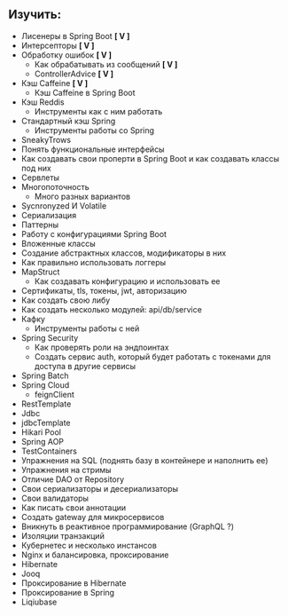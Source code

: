 ## Изучить:

- Лисенеры в Spring Boot **[ V ]**
- Интерсепторы **[ V ]**
- Обработку ошибок **[ V ]**
  - Как обрабатывать из сообщений **[ V ]**  
  - ControllerAdvice **[ V ]**
- Кэш Caffeine **[ V ]**
  - Кэш Caffeine в Spring Boot
- Кэш Reddis
  - Инструменты как с ним работать
- Стандартный кэш Spring
  - Инструменты работы со Spring
- SneakyTrows
- Понять функциональные интерфейсы
- Как создавать свои проперти в Spring Boot и как создавать классы под них
- Сервлеты
- Многопоточность
  - Много разных вариантов
- Sycnronyzed И Volatile
- Сериализация
- Паттерны
- Работу с конфигурациями Spring Boot
- Вложенные классы
- Создание абстрактных классов, модификаторы в них
- Как правильно использовать логгеры
- MapStruct
  - Как создавать конфигурацию и использовать ее
- Сертификаты, tls, токены, jwt, авторизацию
- Как создать свою либу
- Как создать несколько модулей: api/db/service
- Кафку
  - Инструменты работы с ней
- Spring Security
  - Как проверять роли на эндпоинтах
  - Создать сервис auth, который будет работать с токенами для доступа в другие сервисы
- Spring Batch
- Spring Cloud
  - feignClient
- RestTemplate
- Jdbc
- jdbcTemplate
- Hikari Pool
- Spring AOP
- TestContainers
- Упражнения на SQL (поднять базу в контейнере и наполнить ее)
- Упражнения на стримы
- Отличие DAO от Repository
- Свои сериализаторы и десериализаторы
- Свои валидаторы
- Как писать свои аннотации
- Создать gateway для микросервисов
- Вникнуть в реактивное программирование (GraphQL ?)
- Изоляции транзакций
- Кубернетес и несколько инстансов
- Nginx и балансировка, проксирование
- Hibernate
- Jooq
- Проксирование в Hibernate
- Проксирование в Spring
- Liqiubase
